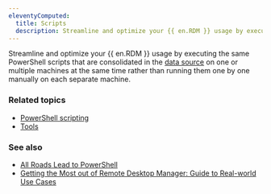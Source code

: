 ```yaml
---
eleventyComputed:
  title: Scripts
  description: Streamline and optimize your {{ en.RDM }} usage by executing PowerShell scripts that are consolidated in the data source on one or multiple machines at the same time rather than running them one by one manually on each separate machine.
---
```

Streamline and optimize your {{ en.RDM }} usage by executing the same PowerShell scripts that are consolidated in the [data source](/rdm/windows/concepts/basic-concepts/data-sources/) on one or multiple machines at the same time rather than running them one by one manually on each separate machine.

### Related topics  
* [PowerShell scripting](/rdm/windows/powershell-scripting/)  
* [Tools](/rdm/windows/commands/tools/#tools)  

### See also  
* [All Roads Lead to PowerShell](https://blog.devolutions.net/2023/09/all-roads-lead-to-powershell/)  
* [Getting the Most out of Remote Desktop Manager: Guide to Real-world Use Cases](https://youtu.be/paw_cyY8BoQ?si=mTWGfe0S5ASLII0D)
